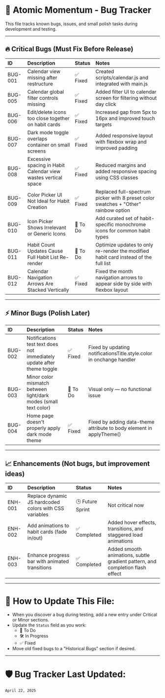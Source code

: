 # 🐛 Atomic Momentum - Bug Tracker

This file tracks known bugs, issues, and small polish tasks during development and testing.

---

## 🔥 Critical Bugs (Must Fix Before Release)

| ID | Description | Status | Notes |
|:--|:------------|:------|:-----|
| BUG-001 | Calendar view missing after restructure | ✅ Fixed | Created scripts/calendar.js and integrated with main.js |
| BUG-005 | Calendar global filter controls missing | ✅ Fixed | Added filter UI to calendar screen for filtering without day click |
| BUG-006 | Edit/delete icons too close together on habit cards | ✅ Fixed | Increased gap from 5px to 16px and improved touch targets |
| BUG-007 | Dark mode toggle overlaps container on small screens | ✅ Fixed | Added responsive layout with flexbox wrap and improved padding |
| BUG-008 | Excessive spacing in Habit Calendar view wastes vertical space | ✅ Fixed | Reduced margins and added responsive spacing using CSS classes |
| BUG-009 | Color Picker UI Not Ideal for Habit Creation | ✅ Fixed | Replaced full-spectrum picker with 8 preset color swatches + "Other" rainbow option |
| BUG-010 | Icon Picker Shows Irrelevant or Generic Icons | 🚧 To Do | Add curated set of habit-specific monochrome icons for common habit types |
| BUG-011 | Habit Count Updates Cause Full Habit List Re-render | 🚧 To Do | Optimize updates to only re-render the modified habit card instead of the full list |
| BUG-012 | Calendar Navigation Arrows Are Stacked Vertically | ✅ Fixed | Fixed the month navigation arrows to appear side by side with flexbox layout |

---

## ⚡ Minor Bugs (Polish Later)

| ID | Description | Status | Notes |
|:--|:------------|:------|:-----|
| BUG-002 | Notifications test text does not immediately update after theme toggle | ✅ Fixed | Fixed by updating notificationsTitle.style.color in onchange handler |
| BUG-003 | Minor color mismatch between light/dark modes (small text color) | 🚧 To Do | Visual only — no functional issue |
| BUG-004 | Home page doesn't properly apply dark mode theme | ✅ Fixed | Fixed by adding data-theme attribute to body element in applyTheme() |

---

## 📈 Enhancements (Not bugs, but improvement ideas)

| ID | Description | Status | Notes |
|:--|:------------|:------|:-----|
| ENH-001 | Replace dynamic JS hardcoded colors with CSS variables | 🕒 Future Sprint | Not critical now |
| ENH-002 | Add animations to habit cards (fade in/out) | ✅ Completed | Added hover effects, transitions, and staggered load animations |
| ENH-003 | Enhance progress bar with animated transitions | ✅ Completed | Added smooth animations, subtle gradient pattern, and completion flash effect |

---

# 🧹 How to Update This File:

- When you discover a bug during testing, add a new entry under Critical or Minor sections.
- Update the `Status` field as you work:
  - 🚧 To Do
  - 🛠️ In Progress
  - ✅ Fixed
- Move old fixed bugs to a "Historical Bugs" section if desired.

---

# 🛡️ Bug Tracker Last Updated:

`April 22, 2025`
